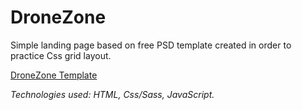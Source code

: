 # DroneZone
Simple landing page based on free PSD template created in order to practice Css grid layout.

[DroneZone Template](https://symu.co/freebies/templates-4/drone-zone-website-template/)

*Technologies used: HTML, Css/Sass, JavaScript.*
